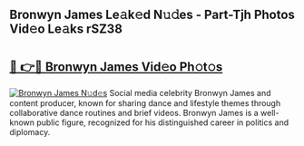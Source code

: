 ## Bronwyn James Le𝚊k𝚎d N𝚞𝚍es - Part-Tjh Photos Vid𝚎o Le𝚊ks rSZ38

# <h2><a href="http://fbdw49.evod.top/?m=Bronwyn+James">🔗 👉🔴 Bronwyn James Vid𝚎o Ph𝚘t𝚘s</a></h2>

[![Bronwyn James N𝚞d𝚎s](https://i.imgur.com/8V9OHl7.gif)](http://fbdw49.evod.top/?m=Bronwyn+James)
Social media celebrity Bronwyn James and content producer, known for sharing dance and lifestyle themes through collaborative dance routines and brief videos. Bronwyn James is a well-known public figure, recognized for his distinguished career in politics and diplomacy. 
